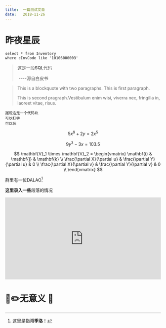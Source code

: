 ```yaml
---
title:	一篇测试文章
date:	2018-11-26
---
```


# 昨夜星辰

```mssql
select * from Inventory
where cInvCode like '10106000003'
```

> 这是一段**SQL**代码
>
>    
>
> ​						----源自白皮书

> This is a blockquote with two paragraphs. This is first paragraph.
>
> This is second pragraph.Vestibulum enim wisi, viverra nec, fringilla in, laoreet vitae, risus.

```
据说这是一个代码块
可以打字
可以玩
```

$$
5x^9+2y=2x^5
$$

$$
9y^3-3x=103.5
$$

$$
\mathbf{V}_1 \times \mathbf{V}_2 =  \begin{vmatrix} 
\mathbf{i} & \mathbf{j} & \mathbf{k} \\
\frac{\partial X}{\partial u} &  \frac{\partial Y}{\partial u} & 0 \\
\frac{\partial X}{\partial v} &  \frac{\partial Y}{\partial v} & 0 \\
\end{vmatrix}
$$

群里有一位DALAO[^1]

**这里录入一些**段落的情况

<iframe height='265' scrolling='no' title='Fancy Animated SVG Menu' src='http://codepen.io/jeangontijo/embed/OxVywj/?height=265&theme-id=0&default-tab=css,result&embed-version=2' frameborder='no' allowtransparency='true' allowfullscreen='true' style='width: 100%;'></iframe>



# :baby::pencil2:无意义  :poultry_leg:



[^1]: 这里是指**肖季洛**！
